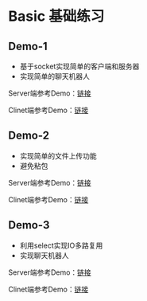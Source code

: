 # Basic 基础练习

## Demo-1

* 基于socket实现简单的客户端和服务器
* 实现简单的聊天机器人

Server端参考Demo：[链接](https://github.com/mgss/python-demo/blob/master/example/socket/demo1/server.py)

Clinet端参考Demo：[链接](https://github.com/mgss/python-demo/blob/master/example/socket/demo1/client.py)

## Demo-2

* 实现简单的文件上传功能
* 避免粘包

Server端参考Demo：[链接](https://github.com/mgss/python-demo/blob/master/example/socket/demo2/server.py)

Clinet端参考Demo：[链接](https://github.com/mgss/python-demo/blob/master/example/socket/demo2/client.py)

## Demo-3

* 利用select实现IO多路复用
* 实现聊天机器人

Server端参考Demo：[链接](https://github.com/mgss/python-demo/blob/master/example/socket/demo3/server.py)

Clinet端参考Demo：[链接](https://github.com/mgss/python-demo/blob/master/example/socket/demo3/client.py)

